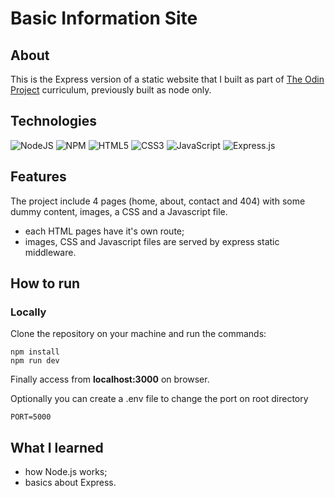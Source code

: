 # Basic Information Site

## About

This is the Express version of a static website that I built as part of [The Odin Project]('https://www.theodinproject.com') curriculum, previously built as node only.

## Technologies

![NodeJS](https://img.shields.io/badge/node.js-6DA55F?style=for-the-badge&logo=node.js&logoColor=white)
![NPM](https://img.shields.io/badge/NPM-%23CB3837.svg?style=for-the-badge&logo=npm&logoColor=white)
![HTML5](https://img.shields.io/badge/html5-%23E34F26.svg?style=for-the-badge&logo=html5&logoColor=white)
![CSS3](https://img.shields.io/badge/css3-%231572B6.svg?style=for-the-badge&logo=css3&logoColor=white)
![JavaScript](https://img.shields.io/badge/javascript-%23323330.svg?style=for-the-badge&logo=javascript&logoColor=%23F7DF1E)
![Express.js](https://img.shields.io/badge/express.js-%23404d59.svg?style=for-the-badge&logo=express&logoColor=%2361DAFB)

## Features

The project include 4 pages (home, about, contact and 404) with some dummy content, images, a CSS and a Javascript file.

<ul>
    <li>each HTML pages have it's own route;</li>
    <li>images, CSS and Javascript files are served by express static middleware.</li>
</ul>

## How to run

### Locally

Clone the repository on your machine and run the commands:

```Shell
npm install
npm run dev
```

Finally access from <strong>localhost:3000</strong> on browser.

Optionally you can create a .env file to change the port on root directory

```Dotenv
PORT=5000
```

## What I learned

<ul>
    <li>how Node.js works;</li>
    <li>basics about Express.</li>
</ul>
